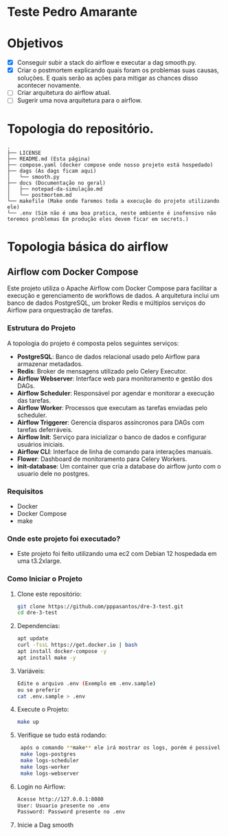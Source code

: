 # Teste Pedro Amarante

# Objetivos
- [x] Conseguir subir a stack do airflow e executar a dag smooth.py.
- [x] Criar o postmortem explicando quais foram os problemas suas causas, soluções. E quais serão as ações para mitigar as chances disso acontecer novamente.
- [ ] Criar arquitetura do airflow atual.
- [ ] Sugerir uma nova arquitetura para o airflow.

# Topologia do repositório.
 ```
.
├── LICENSE 
├── README.md (Esta página)
├── compose.yaml (docker compose onde nosso projeto está hospedado)
├── dags (As dags ficam aqui)
│   └── smooth.py
├── docs (Documentação no geral)
│   ├── notepad-da-simulação.md
│   └── postmortem.md
└── makefile (Make onde faremos toda a execução do projeto utilizando ele)
└── .env (Sim não é uma boa pratica, neste ambiente é inofensivo não teremos problemas Em produção eles devem ficar em secrets.)
 ```

 # Topologia básica do airflow

 ## Airflow com Docker Compose

Este projeto utiliza o Apache Airflow com Docker Compose para facilitar a execução e gerenciamento de workflows de dados. A arquitetura inclui um banco de dados PostgreSQL, um broker Redis e múltiplos serviços do Airflow para orquestração de tarefas.

### Estrutura do Projeto

A topologia do projeto é composta pelos seguintes serviços:

- **PostgreSQL**: Banco de dados relacional usado pelo Airflow para armazenar metadados.
- **Redis**: Broker de mensagens utilizado pelo Celery Executor.
- **Airflow Webserver**: Interface web para monitoramento e gestão dos DAGs.
- **Airflow Scheduler**: Responsável por agendar e monitorar a execução das tarefas.
- **Airflow Worker**: Processos que executam as tarefas enviadas pelo scheduler.
- **Airflow Triggerer**: Gerencia disparos assíncronos para DAGs com tarefas deferráveis.
- **Airflow Init**: Serviço para inicializar o banco de dados e configurar usuários iniciais.
- **Airflow CLI**: Interface de linha de comando para interações manuais.
- **Flower**: Dashboard de monitoramento para Celery Workers.
- **init-database**: Um container que cria a database do airflow junto com o usuario dele no postgres.

### Requisitos

- Docker
- Docker Compose
- make


### Onde este projeto foi executado?

- Este projeto foi feito utilizando uma ec2 com Debian 12 hospedada em uma t3.2xlarge.

### Como Iniciar o Projeto

1. Clone este repositório:
   ```bash
   git clone https://github.com/pppasantos/dre-3-test.git
   cd dre-3-test
   ```
2. Dependencias:
   ```bash
   apt update
   curl -fssL https://get.docker.io | bash
   apt install docker-compose -y
   apt install make -y
   ```
3. Variáveis:
   ```bash
   Edite o arquivo .env (Exemplo em .env.sample)
   ou se preferir
   cat .env.sample > .env
   ```
4. Execute o Projeto:
   ```bash
   make up
   ```
5. Verifique se tudo está rodando:
   ```bash
    após o comando **make** ele irá mostrar os logs, porém é possivel ver o log de cada app individualmente;
    make logs-postgres
    make logs-scheduler
    make logs-worker
    make logs-webserver
   ```
6. Login no Airflow:
   ```bash
   Acesse http://127.0.0.1:8080
   User: Usuario presente no .env
   Password: Password presente no .env
   ```
7. Inicie a Dag smooth

